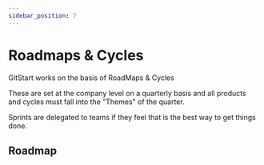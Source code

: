 ```yaml
---
sidebar_position: 7
---
```


# Roadmaps & Cycles

GitStart works on the basis of RoadMaps & Cycles

These are set at the company level on a quarterly basis and all products and cycles must fall into the "Themes" of the quarter.

Sprints are delegated to teams if they feel that is the best way to get things done.

## Roadmap
